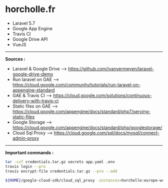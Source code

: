 # horcholle.fr

* Laravel 5.7
* Google App Engine
* Travis CI
* Google Drive API
* VueJS

---

**Sources :**

* Laravel & Google Drive --> https://github.com/ivanvermeyen/laravel-google-drive-demo
* Run laravel on GAE --> https://cloud.google.com/community/tutorials/run-laravel-on-appengine-standard
* GAE & Travis CI --> https://cloud.google.com/solutions/continuous-delivery-with-travis-ci
* Static files on GAE --> https://cloud.google.com/appengine/docs/standard/php7/serving-static-files
* Google Storage --> https://cloud.google.com/appengine/docs/standard/php/googlestorage/
* Cloud Sql Proxy --> https://cloud.google.com/sql/docs/mysql/connect-admin-proxy

---

**Important commands :**


``` bash
tar -czf credentials.tar.gz secrets app.yaml .env
travis login --pro
travis encrypt-file credentials.tar.gz --pro --add
```

``` bash
${HOME}/google-cloud-sdk/cloud_sql_proxy -instances=horcholle:europe-west1:horcholle-instance-prod=tcp:3307 -credential_file=secrets/travis-cloud-sql-access.json &
```